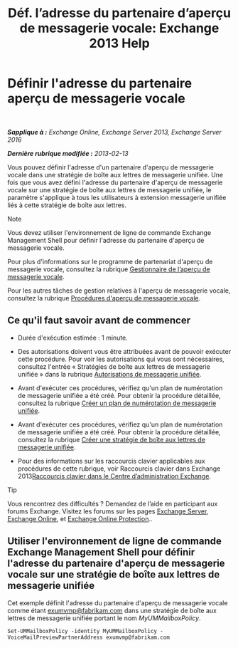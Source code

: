 ﻿---
title: 'Déf. l’adresse du partenaire d’aperçu de messagerie vocale: Exchange 2013 Help'
TOCTitle: Définir l'adresse du partenaire aperçu de messagerie vocale
ms:assetid: 57fbed1e-1b14-4939-95e6-ef7c072f32a9
ms:mtpsurl: https://technet.microsoft.com/fr-fr/library/Ff630917(v=EXCHG.150)
ms:contentKeyID: 51407193
ms.date: 05/23/2018
mtps_version: v=EXCHG.150
ms.translationtype: MT
---

# Définir l'adresse du partenaire aperçu de messagerie vocale

 

_**Sapplique à :** Exchange Online, Exchange Server 2013, Exchange Server 2016_

_**Dernière rubrique modifiée :** 2013-02-13_

Vous pouvez définir l'adresse d'un partenaire d'aperçu de messagerie vocale dans une stratégie de boîte aux lettres de messagerie unifiée. Une fois que vous avez défini l'adresse du partenaire d'aperçu de messagerie vocale sur une stratégie de boîte aux lettres de messagerie unifiée, le paramètre s'applique à tous les utilisateurs à extension messagerie unifiée liés à cette stratégie de boîte aux lettres.

> [!NOTE]
> Vous devez utiliser l'environnement de ligne de commande Exchange Management Shell pour définir l'adresse du partenaire d'aperçu de messagerie vocale.


Pour plus d'informations sur le programme de partenariat d'aperçu de messagerie vocale, consultez la rubrique [Gestionnaire de l’aperçu de messagerie vocale](voice-mail-preview-advisor-exchange-2013-help.md).

Pour les autres tâches de gestion relatives à l'aperçu de messagerie vocale, consultez la rubrique [Procédures d'aperçu de messagerie vocale](voice-mail-preview-procedures-exchange-2013-help.md).

## Ce qu'il faut savoir avant de commencer

  - Durée d'exécution estimée : 1 minute.

  - Des autorisations doivent vous être attribuées avant de pouvoir exécuter cette procédure. Pour voir les autorisations qui vous sont nécessaires, consultez l'entrée « Stratégies de boîte aux lettres de messagerie unifiée » dans la rubrique [Autorisations de messagerie unifiée](unified-messaging-permissions-exchange-2013-help.md).

  - Avant d'exécuter ces procédures, vérifiez qu'un plan de numérotation de messagerie unifiée a été créé. Pour obtenir la procédure détaillée, consultez la rubrique [Créer un plan de numérotation de messagerie unifiée](create-a-um-dial-plan-exchange-2013-help.md).

  - Avant d'exécuter ces procédures, vérifiez qu'un plan de numérotation de messagerie unifiée a été créé. Pour obtenir la procédure détaillée, consultez la rubrique [Créer une stratégie de boîte aux lettres de messagerie unifiée](create-a-um-mailbox-policy-exchange-2013-help.md).

  - Pour des informations sur les raccourcis clavier applicables aux procédures de cette rubrique, voir Raccourcis clavier dans Exchange 2013[Raccourcis clavier dans le Centre d’administration Exchange](keyboard-shortcuts-in-the-exchange-admin-center-exchange-online-protection-help.md).

> [!TIP]
> Vous rencontrez des difficultés ? Demandez de l’aide en participant aux forums Exchange. Visitez les forums sur les pages <a href="https://go.microsoft.com/fwlink/p/?linkid=60612">Exchange Server</a>, <a href="https://go.microsoft.com/fwlink/p/?linkid=267542">Exchange Online</a>, et <a href="https://go.microsoft.com/fwlink/p/?linkid=285351">Exchange Online Protection</a>..


## Utiliser l'environnement de ligne de commande Exchange Management Shell pour définir l'adresse du partenaire d'aperçu de messagerie vocale sur une stratégie de boîte aux lettres de messagerie unifiée

Cet exemple définit l'adresse du partenaire d'aperçu de messagerie vocale comme étant exumvmp@fabrikam.com dans une stratégie de boîte aux lettres de messagerie unifiée portant le nom *MyUMMailboxPolicy*.

    Set-UMMailboxPolicy -identity MyUMMailboxPolicy -VoiceMailPreviewPartnerAddress exumvmp@fabrikam.com

